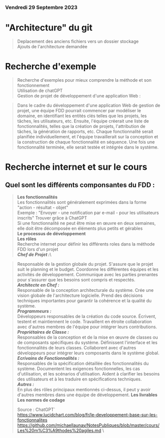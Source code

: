 ### Vendredi 29 Septembre 2023
# "Architecture" du git
> Deplacement des anciens fichiers vers un dossier stockage \
> Ajouts de l'architecture demandée
# Recherche d'exemple 
> Recherche d'exemples pour mieux comprendre la méthode et son fonctionnement \
> Utilisation de chatGPT \
> Gestion de projet de développement d'une application Web :

> Dans le cadre du développement d'une application Web de gestion de projet, une équipe FDD pourrait commencer par modéliser le domaine, en identifiant les entités clés telles que les projets, les tâches, les utilisateurs, etc.
> Ensuite, l'équipe créerait une liste de fonctionnalités, telles que la création de projets, l'attribution de tâches, la génération de rapports, etc.
> Chaque fonctionnalité serait planifiée individuellement, et l'équipe travaillerait sur la conception et la construction de chaque fonctionnalité en séquence.
> Une fois une fonctionnalité terminée, elle serait testée et intégrée dans le système.
> 

# Recherche internet et sur le cours
## Quel sont les différents componsantes du FDD :
> **Les fonctionnalités** \
> Les fonctionnalités sont généralement exprimées dans la forme "action - résultat - objet" \
> Exemple : "Envoyer - une notification par e-mail - pour les utilisateurs inscrits" Trouver grâce à ChatGPT \
> Si une fonctionnalité ne peut être mise en œuvre en deux semaines, elle doit être décomposée en éléments plus petits et gérables \
> **Le processus de développement** \
> **Les rôles** \
>Recherche internet pour définir les différents roles dans la méthode FDD lors d'un projet\
> ***Chef de Projet :***\

>Responsable de la gestion globale du projet.
>S'assure que le projet suit le planning et le budget.
>Coordonne les différentes équipes et les activités de développement.
>Communique avec les parties prenantes pour s'assurer que les besoins sont compris et respectés.\
>***Architecte en Chef :***\
>Responsable de la conception architecturale du système.
>Crée une vision globale de l'architecture logicielle.
>Prend des décisions techniques importantes pour garantir la cohérence et la qualité du système.\
>***Programmeurs :***\
>Développeurs responsables de la création du code source.
>Écrivent, testent et maintiennent le code.
>Travaillent en étroite collaboration avec d'autres membres de l'équipe pour intégrer leurs contributions.\
>***Propriétaires de Classe :***\
>Responsables de la conception et de la mise en œuvre de classes ou de composants spécifiques du système.
>Définissent l'interface et les fonctionnalités de leurs classes.
>Collaborent avec d'autres développeurs pour intégrer leurs composants dans le système global.\
>***Ecrivains de Fonctionnalités :***\
Responsables de la spécification détaillée des fonctionnalités du système.
>Documentent les exigences fonctionnelles, les cas d'utilisation, et les scénarios d'utilisation.
>Aident à clarifier les besoins des utilisateurs et à les traduire en spécifications techniques.\
>***Autres :***\
>En plus des rôles principaux mentionnés ci-dessus, il peut y avoir d'autres membres dans une équipe de développement.
> **Les livrables** \
> **Les normes de codage**
>
> Source :
> ChatGPT`\
> https://www.lucidchart.com/blog/fr/le-developpement-base-sur-les-fonctionnalites \
> https://github.com/michaellaunay/NotesPubliques/blob/master/cours/Les%20m%C3%A9thodes%20agiles.md \
> 
